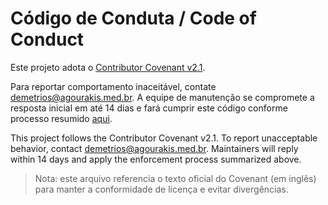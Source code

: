 # Código de Conduta / Code of Conduct

Este projeto adota o [Contributor Covenant v2.1](https://www.contributor-covenant.org/version/2/1/code_of_conduct/).

Para reportar comportamento inaceitável, contate [demetrios@agourakis.med.br](mailto:demetrios@agourakis.med.br). A equipe de manutenção se compromete a resposta inicial em até 14 dias e fará cumprir este código conforme processo resumido [aqui](https://www.contributor-covenant.org/version/2/1/code_of_conduct/#enforcement).

This project follows the Contributor Covenant v2.1. To report unacceptable behavior, contact [demetrios@agourakis.med.br](mailto:demetrios@agourakis.med.br). Maintainers will reply within 14 days and apply the enforcement process summarized above.

> Nota: este arquivo referencia o texto oficial do Covenant (em inglês) para manter a conformidade de licença e evitar divergências.
